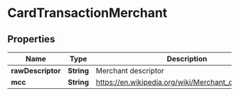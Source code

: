 

# CardTransactionMerchant


## Properties

| Name | Type | Description | Notes |
|------------ | ------------- | ------------- | -------------|
|**rawDescriptor** | **String** | Merchant descriptor |  |
|**mcc** | **String** | https://en.wikipedia.org/wiki/Merchant_category_code |  |



